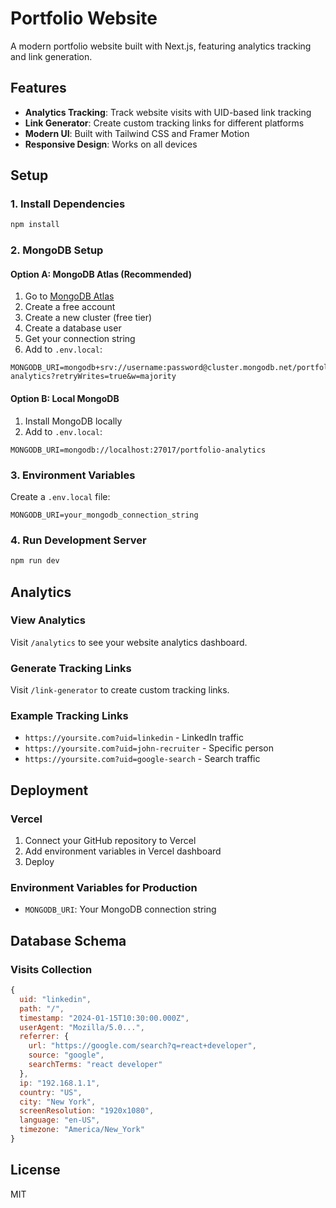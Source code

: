 # Portfolio Website

A modern portfolio website built with Next.js, featuring analytics tracking and link generation.

## Features

- **Analytics Tracking**: Track website visits with UID-based link tracking
- **Link Generator**: Create custom tracking links for different platforms
- **Modern UI**: Built with Tailwind CSS and Framer Motion
- **Responsive Design**: Works on all devices

## Setup

### 1. Install Dependencies
```bash
npm install
```

### 2. MongoDB Setup

#### Option A: MongoDB Atlas (Recommended)
1. Go to [MongoDB Atlas](https://www.mongodb.com/atlas)
2. Create a free account
3. Create a new cluster (free tier)
4. Create a database user
5. Get your connection string
6. Add to `.env.local`:
```env
MONGODB_URI=mongodb+srv://username:password@cluster.mongodb.net/portfolio-analytics?retryWrites=true&w=majority
```

#### Option B: Local MongoDB
1. Install MongoDB locally
2. Add to `.env.local`:
```env
MONGODB_URI=mongodb://localhost:27017/portfolio-analytics
```

### 3. Environment Variables
Create a `.env.local` file:
```env
MONGODB_URI=your_mongodb_connection_string
```

### 4. Run Development Server
```bash
npm run dev
```

## Analytics

### View Analytics
Visit `/analytics` to see your website analytics dashboard.

### Generate Tracking Links
Visit `/link-generator` to create custom tracking links.

### Example Tracking Links
- `https://yoursite.com?uid=linkedin` - LinkedIn traffic
- `https://yoursite.com?uid=john-recruiter` - Specific person
- `https://yoursite.com?uid=google-search` - Search traffic

## Deployment

### Vercel
1. Connect your GitHub repository to Vercel
2. Add environment variables in Vercel dashboard
3. Deploy

### Environment Variables for Production
- `MONGODB_URI`: Your MongoDB connection string

## Database Schema

### Visits Collection
```javascript
{
  uid: "linkedin",
  path: "/",
  timestamp: "2024-01-15T10:30:00.000Z",
  userAgent: "Mozilla/5.0...",
  referrer: {
    url: "https://google.com/search?q=react+developer",
    source: "google",
    searchTerms: "react developer"
  },
  ip: "192.168.1.1",
  country: "US",
  city: "New York",
  screenResolution: "1920x1080",
  language: "en-US",
  timezone: "America/New_York"
}
```

## License

MIT
